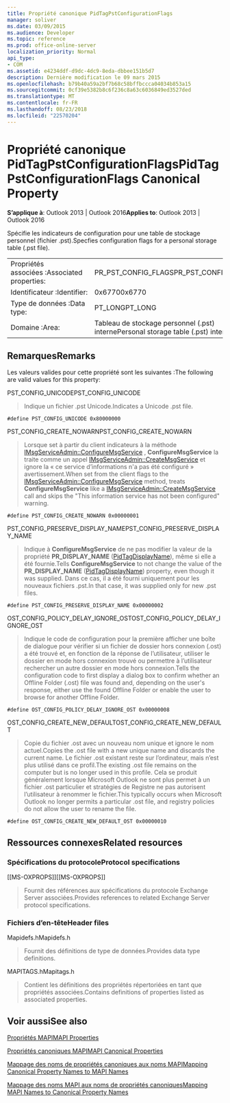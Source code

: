 ```yaml
---
title: Propriété canonique PidTagPstConfigurationFlags
manager: soliver
ms.date: 03/09/2015
ms.audience: Developer
ms.topic: reference
ms.prod: office-online-server
localization_priority: Normal
api_type:
- COM
ms.assetid: e4234ddf-d9dc-4dc9-8eda-dbbee151b5d7
description: Dernière modification le 09 mars 2015
ms.openlocfilehash: b79b40a59a2bf7b68c58bffbccca04034b853a15
ms.sourcegitcommit: 0cf39e5382b8c6f236c8a63c6036849ed3527ded
ms.translationtype: MT
ms.contentlocale: fr-FR
ms.lasthandoff: 08/23/2018
ms.locfileid: "22570204"
---
```

# <a name="pidtagpstconfigurationflags-canonical-property"></a><span data-ttu-id="195fb-103">Propriété canonique PidTagPstConfigurationFlags</span><span class="sxs-lookup"><span data-stu-id="195fb-103">PidTagPstConfigurationFlags Canonical Property</span></span>
  
<span data-ttu-id="195fb-104">**S’applique à**: Outlook 2013 | Outlook 2016</span><span class="sxs-lookup"><span data-stu-id="195fb-104">**Applies to**: Outlook 2013 | Outlook 2016</span></span> 
  
<span data-ttu-id="195fb-105">Spécifie les indicateurs de configuration pour une table de stockage personnel (fichier .pst).</span><span class="sxs-lookup"><span data-stu-id="195fb-105">Specfies configuration flags for a personal storage table (.pst file).</span></span>
  
|||
|:-----|:-----|
|<span data-ttu-id="195fb-106">Propriétés associées :</span><span class="sxs-lookup"><span data-stu-id="195fb-106">Associated properties:</span></span>  <br/> |<span data-ttu-id="195fb-107">PR_PST_CONFIG_FLAGS</span><span class="sxs-lookup"><span data-stu-id="195fb-107">PR_PST_CONFIG_FLAGS</span></span>  <br/> |
|<span data-ttu-id="195fb-108">Identificateur :</span><span class="sxs-lookup"><span data-stu-id="195fb-108">Identifier:</span></span>  <br/> |<span data-ttu-id="195fb-109">0x6770</span><span class="sxs-lookup"><span data-stu-id="195fb-109">0x6770</span></span>  <br/> |
|<span data-ttu-id="195fb-110">Type de données :</span><span class="sxs-lookup"><span data-stu-id="195fb-110">Data type:</span></span>  <br/> |<span data-ttu-id="195fb-111">PT_LONG</span><span class="sxs-lookup"><span data-stu-id="195fb-111">PT_LONG</span></span>  <br/> |
|<span data-ttu-id="195fb-112">Domaine :</span><span class="sxs-lookup"><span data-stu-id="195fb-112">Area:</span></span>  <br/> |<span data-ttu-id="195fb-113">Tableau de stockage personnel (.pst) interne</span><span class="sxs-lookup"><span data-stu-id="195fb-113">Personal storage table (.pst) internal</span></span>  <br/> |
   
## <a name="remarks"></a><span data-ttu-id="195fb-114">Remarques</span><span class="sxs-lookup"><span data-stu-id="195fb-114">Remarks</span></span>

<span data-ttu-id="195fb-115">Les valeurs valides pour cette propriété sont les suivantes :</span><span class="sxs-lookup"><span data-stu-id="195fb-115">The following are valid values for this property:</span></span>
  
<span data-ttu-id="195fb-116">PST_CONFIG_UNICODE</span><span class="sxs-lookup"><span data-stu-id="195fb-116">PST_CONFIG_UNICODE</span></span>
  
> <span data-ttu-id="195fb-117">Indique un fichier .pst Unicode.</span><span class="sxs-lookup"><span data-stu-id="195fb-117">Indicates a Unicode .pst file.</span></span> 
    
   `#define PST_CONFIG_UNICODE 0x80000000`
    
<span data-ttu-id="195fb-118">PST_CONFIG_CREATE_NOWARN</span><span class="sxs-lookup"><span data-stu-id="195fb-118">PST_CONFIG_CREATE_NOWARN</span></span>
  
> <span data-ttu-id="195fb-119">Lorsque set à partir du client indicateurs à la méthode [IMsgServiceAdmin::ConfigureMsgService](imsgserviceadmin-configuremsgservice.md) , **ConfigureMsgService** la traite comme un appel [IMsgServiceAdmin::CreateMsgService](imsgserviceadmin-createmsgservice.md) et ignore la « ce service d’informations n'a pas été configuré » avertissement.</span><span class="sxs-lookup"><span data-stu-id="195fb-119">When set from the client flags to the [IMsgServiceAdmin::ConfigureMsgService](imsgserviceadmin-configuremsgservice.md) method, treats **ConfigureMsgService** like a [IMsgServiceAdmin::CreateMsgService](imsgserviceadmin-createmsgservice.md) call and skips the "This information service has not been configured" warning.</span></span> 
    
   `#define PST_CONFIG_CREATE_NOWARN 0x00000001`
    
<span data-ttu-id="195fb-120">PST_CONFIG_PRESERVE_DISPLAY_NAME</span><span class="sxs-lookup"><span data-stu-id="195fb-120">PST_CONFIG_PRESERVE_DISPLAY_NAME</span></span>
  
> <span data-ttu-id="195fb-121">Indique à **ConfigureMsgService** de ne pas modifier la valeur de la propriété **PR_DISPLAY_NAME** ([PidTagDisplayName](pidtagdisplayname-canonical-property.md)), même si elle a été fournie.</span><span class="sxs-lookup"><span data-stu-id="195fb-121">Tells **ConfigureMsgService** to not change the value of the **PR_DISPLAY_NAME** ([PidTagDisplayName](pidtagdisplayname-canonical-property.md)) property, even though it was supplied.</span></span> <span data-ttu-id="195fb-122">Dans ce cas, il a été fourni uniquement pour les nouveaux fichiers .pst.</span><span class="sxs-lookup"><span data-stu-id="195fb-122">In that case, it was supplied only for new .pst files.</span></span>
    
   `#define PST_CONFIG_PRESERVE_DISPLAY_NAME 0x00000002`
    
<span data-ttu-id="195fb-123">OST_CONFIG_POLICY_DELAY_IGNORE_OST</span><span class="sxs-lookup"><span data-stu-id="195fb-123">OST_CONFIG_POLICY_DELAY_IGNORE_OST</span></span>
  
> <span data-ttu-id="195fb-124">Indique le code de configuration pour la première afficher une boîte de dialogue pour vérifier si un fichier de dossier hors connexion (.ost) a été trouvé et, en fonction de la réponse de l’utilisateur, utiliser le dossier en mode hors connexion trouvé ou permettre à l’utilisateur rechercher un autre dossier en mode hors connexion.</span><span class="sxs-lookup"><span data-stu-id="195fb-124">Tells the configuration code to first display a dialog box to confirm whether an Offline Folder (.ost) file was found and, depending on the user's response, either use the found Offline Folder or enable the user to browse for another Offline Folder.</span></span>
    
   `#define OST_CONFIG_POLICY_DELAY_IGNORE_OST 0x00000008`
    
<span data-ttu-id="195fb-125">OST_CONFIG_CREATE_NEW_DEFAULT</span><span class="sxs-lookup"><span data-stu-id="195fb-125">OST_CONFIG_CREATE_NEW_DEFAULT</span></span>
  
> <span data-ttu-id="195fb-126">Copie du fichier .ost avec un nouveau nom unique et ignore le nom actuel.</span><span class="sxs-lookup"><span data-stu-id="195fb-126">Copies the .ost file with a new unique name and discards the current name.</span></span> <span data-ttu-id="195fb-127">Le fichier .ost existant reste sur l’ordinateur, mais n’est plus utilisé dans ce profil.</span><span class="sxs-lookup"><span data-stu-id="195fb-127">The existing .ost file remains on the computer but is no longer used in this profile.</span></span> <span data-ttu-id="195fb-128">Cela se produit généralement lorsque Microsoft Outlook ne sont plus permet à un fichier .ost particulier et stratégies de Registre ne pas autorisent l’utilisateur à renommer le fichier.</span><span class="sxs-lookup"><span data-stu-id="195fb-128">This typically occurs when Microsoft Outlook no longer permits a particular .ost file, and registry policies do not allow the user to rename the file.</span></span> 
    
   `#define OST_CONFIG_CREATE_NEW_DEFAULT_OST 0x00000010`
    
## <a name="related-resources"></a><span data-ttu-id="195fb-129">Ressources connexes</span><span class="sxs-lookup"><span data-stu-id="195fb-129">Related resources</span></span>

### <a name="protocol-specifications"></a><span data-ttu-id="195fb-130">Spécifications du protocole</span><span class="sxs-lookup"><span data-stu-id="195fb-130">Protocol specifications</span></span>

<span data-ttu-id="195fb-131">[[MS-OXPROPS]]</span><span class="sxs-lookup"><span data-stu-id="195fb-131">[[MS-OXPROPS]]</span></span> 
  
> <span data-ttu-id="195fb-132">Fournit des références aux spécifications du protocole Exchange Server associées.</span><span class="sxs-lookup"><span data-stu-id="195fb-132">Provides references to related Exchange Server protocol specifications.</span></span>
    
### <a name="header-files"></a><span data-ttu-id="195fb-133">Fichiers d’en-tête</span><span class="sxs-lookup"><span data-stu-id="195fb-133">Header files</span></span>

<span data-ttu-id="195fb-134">Mapidefs.h</span><span class="sxs-lookup"><span data-stu-id="195fb-134">Mapidefs.h</span></span>
  
> <span data-ttu-id="195fb-135">Fournit des définitions de type de données.</span><span class="sxs-lookup"><span data-stu-id="195fb-135">Provides data type definitions.</span></span>
    
<span data-ttu-id="195fb-136">MAPITAGS.h</span><span class="sxs-lookup"><span data-stu-id="195fb-136">Mapitags.h</span></span>
  
> <span data-ttu-id="195fb-137">Contient les définitions des propriétés répertoriées en tant que propriétés associées.</span><span class="sxs-lookup"><span data-stu-id="195fb-137">Contains definitions of properties listed as associated properties.</span></span>
    
## <a name="see-also"></a><span data-ttu-id="195fb-138">Voir aussi</span><span class="sxs-lookup"><span data-stu-id="195fb-138">See also</span></span>



[<span data-ttu-id="195fb-139">Propriétés MAPI</span><span class="sxs-lookup"><span data-stu-id="195fb-139">MAPI Properties</span></span>](mapi-properties.md)
  
[<span data-ttu-id="195fb-140">Propriétés canoniques MAPI</span><span class="sxs-lookup"><span data-stu-id="195fb-140">MAPI Canonical Properties</span></span>](mapi-canonical-properties.md)
  
[<span data-ttu-id="195fb-141">Mappage des noms de propriétés canoniques aux noms MAPI</span><span class="sxs-lookup"><span data-stu-id="195fb-141">Mapping Canonical Property Names to MAPI Names</span></span>](mapping-canonical-property-names-to-mapi-names.md)
  
[<span data-ttu-id="195fb-142">Mappage des noms MAPI aux noms de propriétés canoniques</span><span class="sxs-lookup"><span data-stu-id="195fb-142">Mapping MAPI Names to Canonical Property Names</span></span>](mapping-mapi-names-to-canonical-property-names.md)

